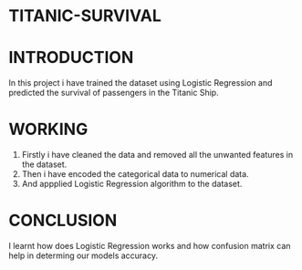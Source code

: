 # TITANIC-SURVIVAL
# INTRODUCTION
In this project i have trained the dataset using Logistic Regression and predicted the survival of passengers in the Titanic Ship.
# WORKING
1. Firstly i have cleaned the data and removed all the unwanted features in the dataset.
2. Then i have encoded the categorical data to numerical data.
3. And appplied Logistic Regression algorithm to the dataset.
# CONCLUSION
I learnt how does Logistic Regression works and how confusion matrix can help in determing our models accuracy.
